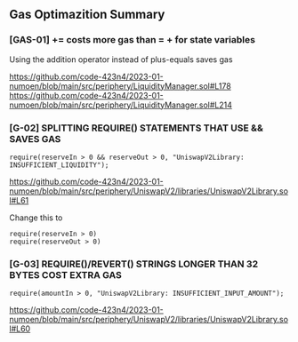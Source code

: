 ## Gas Optimazition Summary




### [GAS-01]<x> += <y> costs more gas than <x> = <x> + <y> for state variables      
Using the addition operator instead of plus-equals saves gas

https://github.com/code-423n4/2023-01-numoen/blob/main/src/periphery/LiquidityManager.sol#L178
https://github.com/code-423n4/2023-01-numoen/blob/main/src/periphery/LiquidityManager.sol#L214



### [G-02] SPLITTING REQUIRE() STATEMENTS THAT USE && SAVES GAS
```
require(reserveIn > 0 && reserveOut > 0, "UniswapV2Library: INSUFFICIENT_LIQUIDITY");
```
https://github.com/code-423n4/2023-01-numoen/blob/main/src/periphery/UniswapV2/libraries/UniswapV2Library.sol#L61

Change this to 
```
require(reserveIn > 0)
require(reserveOut > 0)

```
### [G-03] REQUIRE()/REVERT() STRINGS LONGER THAN 32 BYTES COST EXTRA GAS
```
require(amountIn > 0, "UniswapV2Library: INSUFFICIENT_INPUT_AMOUNT");
```
https://github.com/code-423n4/2023-01-numoen/blob/main/src/periphery/UniswapV2/libraries/UniswapV2Library.sol#L60